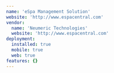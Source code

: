 ```yaml
---
name: 'eSpa Management Solution'
website: 'http://www.espacentral.com'
vendor:
  name: 'Neumeric Technologies'
  website: 'http://www.espacentral.com'
deployment:
  installed: true
  mobile: true
  web: true
features: {}
---
```

